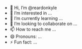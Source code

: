 - 👋 Hi, I’m @reardonkyle
- 👀 I’m interested in ...
- 🌱 I’m currently learning ...
- 💞️ I’m looking to collaborate on ...
- 📫 How to reach me ...
- 😄 Pronouns: ...
- ⚡ Fun fact: ...

<!---
reardonkyle/reardonkyle is a ✨ special ✨ repository because its `README.md` (this file) appears on your GitHub profile.
You can click the Preview link to take a look at your changes.
--->
